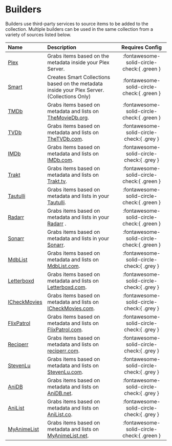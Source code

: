 # Builders

Builders use third-party services to source items to be added to the collection. Multiple builders can be used in the same collection from a variety of sources listed below.

| Name                         | Description                                                                                    |               Requires Config               |
|:-----------------------------|:-----------------------------------------------------------------------------------------------|:-------------------------------------------:|
| [Plex](plex)                 | Grabs items based on the metadata inside your Plex Server.                                     | :fontawesome-solid-circle-check:{ .green }  |
| [Smart](smart)               | Creates Smart Collections based on the metadata inside your Plex Server. (Collections Only)    | :fontawesome-solid-circle-check:{ .green }  |
| [TMDb](tmdb)                 | Grabs items based on metadata and lists on [TheMovieDb.org](https://www.themoviedb.org/).      | :fontawesome-solid-circle-check:{ .green }  |
| [TVDb](tvdb)                 | Grabs items based on metadata and lists on [TheTVDb.com](https://www.thetvdb.com/).            |  :fontawesome-solid-circle-check:{ .grey }  |
| [IMDb](imdb)                 | Grabs items based on metadata and lists on [IMDb.com](https://www.imdb.com/).                  |  :fontawesome-solid-circle-check:{ .grey }  |
| [Trakt](trakt)               | Grabs items based on metadata and lists on [Trakt.tv](https://trakt.tv/).                      | :fontawesome-solid-circle-check:{ .green }  |
| [Tautulli](tautulli)         | Grabs items based on metadata and lists in your [Tautulli](https://tautulli.com/).             | :fontawesome-solid-circle-check:{ .green }  |
| [Radarr](radarr)             | Grabs items based on metadata and lists in your [Radarr](https://radarr.video/) .              | :fontawesome-solid-circle-check:{ .green }  |
| [Sonarr](sonarr)             | Grabs items based on metadata and lists in your [Sonarr](https://sonarr.tv/).                  | :fontawesome-solid-circle-check:{ .green }  |
| [MdbList](mdblist)           | Grabs items based on metadata and lists on [MdbList.com](https://mdblist.com/).                |  :fontawesome-solid-circle-check:{ .grey }  |
| [Letterboxd](letterboxd)     | Grabs items based on metadata and lists on [Letterboxd.com](https://letterboxd.com/).          |  :fontawesome-solid-circle-check:{ .grey }  |
| [ICheckMovies](icheckmovies) | Grabs items based on metadata and lists on [ICheckMovies.com](https://www.icheckmovies.com/).  |  :fontawesome-solid-circle-check:{ .grey }  |
| [FlixPatrol](flixpatrol)     | Grabs items based on metadata and lists on [FlixPatrol.com](https://flixpatrol.com/).          |  :fontawesome-solid-circle-check:{ .grey }  |
| [Reciperr](reciperr)         | Grabs items based on metadata and lists on [reciperr.com](https://reciperr.com/).              |  :fontawesome-solid-circle-check:{ .grey }  |
| [StevenLu](stevenlu)         | Grabs items based on metadata and lists on [StevenLu.com](https://movies.stevenlu.com/).       |  :fontawesome-solid-circle-check:{ .grey }  |
| [AniDB](anidb)               | Grabs items based on metadata and lists on [AniDB.net](https://anidb.net/).                    |  :fontawesome-solid-circle-check:{ .grey }  |
| [AniList](anilist)           | Grabs items based on metadata and lists on [AniList.co](https://anilist.co/).                  |  :fontawesome-solid-circle-check:{ .grey }  |
| [MyAnimeList](myanimelist)   | Grabs items based on metadata and lists on [MyAnimeList.net](https://myanimelist.net/).        | :fontawesome-solid-circle-check:{ .green }  |